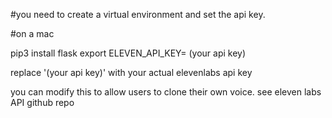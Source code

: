 #you need to create a virtual environment and set the api key.  

#on a mac

pip3 install flask 
export ELEVEN_API_KEY= (your api key)

replace '(your api key)' with your actual elevenlabs api key

you can modify this to allow users to clone their own voice. see eleven labs API github repo





